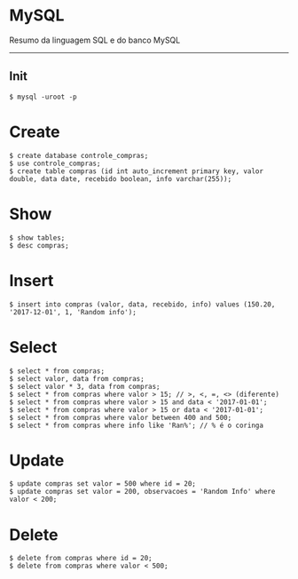 # MySQL

Resumo da linguagem SQL e do banco MySQL

---

## Init

```
$ mysql -uroot -p
```

# Create

```
$ create database controle_compras;
$ use controle_compras;
$ create table compras (id int auto_increment primary key, valor double, data date, recebido boolean, info varchar(255));
```

# Show

```
$ show tables;
$ desc compras;
```

# Insert

```
$ insert into compras (valor, data, recebido, info) values (150.20, '2017-12-01', 1, 'Random info');
```

# Select

```
$ select * from compras;
$ select valor, data from compras;
$ select valor * 3, data from compras;
$ select * from compras where valor > 15; // >, <, =, <> (diferente)
$ select * from compras where valor > 15 and data < '2017-01-01';
$ select * from compras where valor > 15 or data < '2017-01-01';
$ select * from compras where valor between 400 and 500;
$ select * from compras where info like 'Ran%'; // % é o coringa
```

# Update

```
$ update compras set valor = 500 where id = 20;
$ update compras set valor = 200, observacoes = 'Random Info' where valor < 200;
```

# Delete

```
$ delete from compras where id = 20;
$ delete from compras where valor < 500;
```
